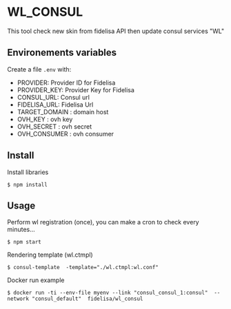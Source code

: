 WL_CONSUL
=========

This tool check new skin from fidelisa API then update consul services "WL"

Environements variables
-----------------------
Create a file `.env` with:
* PROVIDER: Provider ID for Fidelisa
* PROVIDER_KEY: Provider Key for Fidelisa
* CONSUL_URL: Consul url
* FIDELISA_URL: Fidelisa Url  
* TARGET_DOMAIN : domain host
* OVH_KEY : ovh key
* OVH_SECRET : ovh secret
* OVH_CONSUMER : ovh consumer


Install
-------
Install libraries
```shell
$ npm install
```

Usage
-----
Perform wl registration (once), you can make a cron to check every minutes...
```shell
$ npm start
```

Rendering template (wl.ctmpl)
```shell
$ consul-template  -template="./wl.ctmpl:wl.conf"
```

Docker run example
```shell
$ docker run -ti --env-file myenv --link "consul_consul_1:consul"  --network "consul_default"  fidelisa/wl_consul
```
